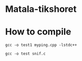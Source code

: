 # Matala-tikshoret

# How to compile

```
gcc -o test1 myping.cpp -lstdc++
```
```
gcc -o test snif.c
```
